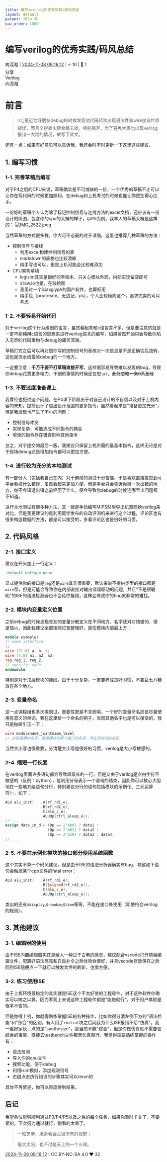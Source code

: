 ```yaml
---
title: 编写verilog的优秀实践/码风总结
layout: default
parent: 2024 年
nav_order: 1509
---
```

# 编写verilog的优秀实践/码风总结
<div class="post-info">
<span>向滢澔</span>
|
<abbr title="2024-11-08T09:16:12.79555+08:00"><time datetime="2024-11-08T09:16:12.79555+08:00">2024-11-08 09:16:12</time></abbr>
|
<span>⭐️ 10</span>
|
<span>💬️ 1</span>
<br>
<div><div class="post-tag">分享</div><div class="post-tag">Verilog</div></div>
</div>

<div id="reply-5856" class="reply reply-l0">
<div class="reply-header">
<span>向滢澔</span>
</div>
<div class="reply-text">

# 前言
> 🤓👆最近给好朋友debug的时候发现他代码经常出现语法性和wire接错位置错误，而且全得靠火眼金睛去找，特别痛苦，为了避免大家也出现verilog报错一大堆的情况，故写下此文。

还有一点：如果有好意见可以告诉我，我还会时不时更新一下这里这些建议。

## 1. 编写习惯

### 1-1. 完善草稿后编写
对于P4之后的CPU来说，草稿确实是不可或缺的一份，一个优秀的草稿不止可以让你在写代码的时候更加顺利，在debug和上机考试的时候也能让你更加得心应手。

一份好的草稿个人认为除了标记控制信号与连线方法的excel文档，还应该有一份设计的简图，包含你的cpu的大概的样子，以P5为例，我本人的草稿大概是这样的：
![IMG_2522.jpeg](/assets/cscore-image/22375354/704c97eb-8b89-4bb2-866f-7bcbf60fed94/IMG_2522.jpeg)

当然草稿的方式很多样，你大可不必画的过于详细，这里也推荐几种草稿的方法：
- 控制信号与接线
	- 利用excel构建控制信号的表
	- markdown的表格也比较清晰
	- 纯手写也可以，但是上机可能会比较难添加
- CPU架构草稿
	- logisim其实是很好的草稿本，只关心模块外观，内部实现留空即可
	- draw.io也是，在线绘图
	- 我用过一个叫axglyph的国产软件，也算好用
	- 纯手绘（procreate、无边记、ps），个人比较倾向这个，追求完美的可以考虑

### 1-2. 不要轻易开始代码

对于verilog这个行为级别的语言，虽然看起来和c语言差不多，但是要注意的就是一定不能纯用c语言的思想来进行verilog语言的编写，如果贸然开始只会导致你陷入无尽的代码重构与debug的痛苦深渊。

草稿打完之后可以再对照你写的控制信号列表核对一次信息是不是正确往后流转，这也是流水线最难debug的一个地方。

一定要注意：**千万不要不打草稿直接开写**，这样很容易导致难以发现的bug，导致你debug花费更多精力，干别的事情的时候还在想`jal`。~~此处忽略一条6系圣经~~

### 1-3. 不要过度准备课上

我曾经也犯过这个问题，在P4课下阶段出于对自己设计的不自信以及对于上机内容的未知，提前设计了超出设计范围的更多指令，虽然看起来是"准备更加充分"，但是我发现也产生了不小的问题：
- 控制信号冲突
- 实现复杂，可能造成不同指令的耦合
- 增添的指令存在错误影响其他指令

总之，对于提交的最后一版，我建议只保留上机所需的最基本指令，这样无论是对于现场debug还是增加指令都可以更加方便。

### 1-4. 进行较为充分的本地测试

有一部分人（包括我自己在内）对于麻烦的测试十分苦恼，于是喜欢直接提交到oj平台看报什么错误，虽然看起来更加方便，但是平台只会告诉你第一次出错的地方，你不会知道出错之前经历了什么，便会导致你debug的时候连哪里出问题都不知道。

进行本地测试有很多种方法，其一就是手动编写MIPS然后导出机器码给verilog来对比，但是我更建议的是利用同学发布的自动评测机来进行这个过程，评论区也有很多构造数据的方法，都是可以接受的，多看评论区也是很好的习惯。

## 2. 代码风格

### 2-1. 接口定义

建议在开头加上一行定义：
```verilog
`default_nettype none
```

显式提供你的接口是`reg`还是`wire`其实很重要，默认来说不提供类型的接口都是`wire`型，但是可能会导致你在内部直接对输出错误驱动的问题，并且"不是很聪明"的ISE的语法检测器也不会给你报错，这样会导致你的bug就非常的难找。

### 2-2. 模块内变量定义位置

之前debug的时候发现舍友的变量分散定义在不同地方，名字还对对错错的，很是恼火，因此我建议全部按照位宽整理好，放在模块内部最上方：
```verilog
module example(
// some interface
);
wire [31:0] a, b, c;
wire [4:0] a1, a2, a3;
reg reg_1, reg_2;
// specific code
endmodule
```
特别是对于顶层模块的接线，由于十分复杂，一定要养成良好习惯，不要乱七八糟放在各个地方。

### 2-3. 变量命名

这一点课程组也多次提到过，重要性更是不言而喻，一个好的变量命名应该尽量使用有意义的单词，我在这里给一个命名的例子，当然其他名字也是可以接受的，我只是抛砖引玉一下：

```verilog
wire modulename_jointname_level
// 分别是模块名字，连接模块的那个接口的名字，所在流水线的级别
```

当然大小写也很重要，分清楚大小写是很好的习惯，verilog是大小写敏感的。

### 2-4. 缩短一行长度

在verilog里面许多语句都会导致超级长的一行，但是又由于verilog是空白字符不敏感的（反例：python），是利用分号表示一个语句的结束，因此你可以放心大胆地在一些地方给语句分行，特别建议分行的语句包括模块的示例化、三元运算符`?:`，如下：

```verilog
ALU alu_inst(	.A(rf_rd1_e),
				.B(rf_rd2_e),
				.C(alu_c_e),
				.ALUOp(ctrl_aluop_e));
// ...
assign data_in_d = (Op == 2'b00) ? data1 :
				   (Op == 2'b01) ? data2 :
				   (Op == 2'b10) ? data3 : data4;
// ...
```

### 2-5. 不要在示例化模块的接口部分使用系统函数

这个其实不算一个码风建议，但是由于ISE的语法分析器确实有bug，导致如下语句会触发某个cpp文件的fatal
error：

```verilog
ALU alu_inst(	.A(rf_rd1_e),
				.B($signed(rf_rd2_e)),
				.C(alu_c_e),
				.ALUOp(ctrl_aluop_e));
```

类似的还有`$display`,`$random`,`$time`等等，不能在接口处使用（即使符合verilog的规则）。

## 3. 其他建议

### 3-1. 编辑器的使用

由于ISE内置编辑器实在是给人一种过于古老的感觉，建议配合vscode打开项目编辑文件，配置好语法高亮和自动补全之后体验会很好，并且vscode修改保存之后回到ISE随便点一下就可以触发文件的刷新，也很方便。

### 3-2. 练习使用ISE

由于上机环境最稳定的其实就是ISE这个不太好使的工程软件，对于这种软件你确实可以嗤之以鼻，因为客观上来说这种工程软件都是"能跑就行"，对于用户体验是根本不管的。

但是你得上机，你就得熟练掌握ISE的各种操作，比如你得分清左侧下方的"语法检查"和"综合"的区别，有人用了`initial`块之后问我为什么ISE报错不给"仿真"，我一看好家伙，点的是"synthesize"，那当然不能"综合"，但是你做仿真就不需要管综合的事情，直接去testbench文件那里仿真就行。我觉得需要熟练掌握的操作有：

- 语法检测
- 导入你的cpu文件
- 搜索功能，便于debug
- 利用isim模拟，添加观测信号
- 右键点击执行错误的步骤其实可以rerun的

具体不再赘述，你可以百度得到结果。

## 后记

希望各位能够顺利通过P3/P4/P5以及之后的每个任务，如果你暂时卡关了，不要紧的，下次努力通过就行，别看的太重了。

> 一粒芝麻，凑近看会占据所有的视野；
>
> 偌大太阳，也不过是天上的一个火球。


</div>
<div class="reply-footer">
<abbr title="2024-11-08T09:16:12.825062+08:00"><time datetime="2024-11-08T09:16:12.825062+08:00">2024-11-08 09:16:12</time></abbr>
|
<span>CC BY-NC-SA 4.0</span>
<span class="reply-vote">❤️ 32</span>
</div>
</div>
